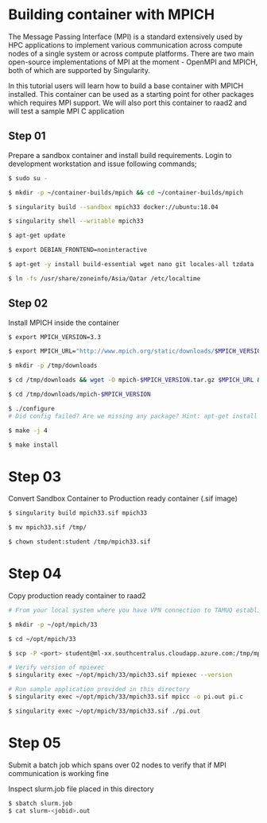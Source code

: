 # Building container with MPICH

The Message Passing Interface (MPI) is a standard extensively used by HPC applications to implement various communication across compute nodes of a single system or across compute platforms. There are two main open-source implementations of MPI at the moment - OpenMPI and MPICH, both of which are supported by Singularity.

In this tutorial users will learn how to build a base container with MPICH installed. This container can be used as a starting point for other packages which requires MPI support.
We will also port this container to raad2 and will test a sample MPI C application 

## Step 01
Prepare a sandbox container and install build requirements. Login to development workstation and issue following commands;

```sh
$ sudo su - 

$ mkdir -p ~/container-builds/mpich && cd ~/container-builds/mpich

$ singularity build --sandbox mpich33 docker://ubuntu:18.04

$ singularity shell --writable mpich33

$ apt-get update

$ export DEBIAN_FRONTEND=noninteractive

$ apt-get -y install build-essential wget nano git locales-all tzdata

$ ln -fs /usr/share/zoneinfo/Asia/Qatar /etc/localtime
```

## Step 02
Install MPICH inside the container

```sh
$ export MPICH_VERSION=3.3

$ export MPICH_URL="http://www.mpich.org/static/downloads/$MPICH_VERSION/mpich-$MPICH_VERSION.tar.gz"

$ mkdir -p /tmp/downloads

$ cd /tmp/downloads && wget -O mpich-$MPICH_VERSION.tar.gz $MPICH_URL && tar xzf mpich-$MPICH_VERSION.tar.gz

$ cd /tmp/downloads/mpich-$MPICH_VERSION

$ ./configure
# Did config failed? Are we missing any package? Hint: apt-get install gfortran

$ make -j 4

$ make install
```

# Step 03
Convert Sandbox Container to Production ready container (.sif image)

```sh
$ singularity build mpich33.sif mpich33

$ mv mpich33.sif /tmp/

$ chown student:student /tmp/mpich33.sif
```

# Step 04
Copy production ready container to raad2

```sh
# From your local system where you have VPN connection to TAMUQ established, do ssh to raad2 and issue following;

$ mkdir -p ~/opt/mpich/33

$ cd ~/opt/mpich/33

$ scp -P <port> student@ml-xx.southcentralus.cloudapp.azure.com:/tmp/mpich33.sif .

# Verify version of mpiexec
$ singularity exec ~/opt/mpich/33/mpich33.sif mpiexec --version

# Run sample application provided in this directory
$ singularity exec ~/opt/mpich/33/mpich33.sif mpicc -o pi.out pi.c

$ singularity exec ~/opt/mpich/33/mpich33.sif ./pi.out
```
# Step 05
Submit a batch job which spans over 02 nodes to verify that if MPI communication is working fine

Inspect slurm.job file placed in this directory

```sh
$ sbatch slurm.job
$ cat slurm-<jobid>.out
```

